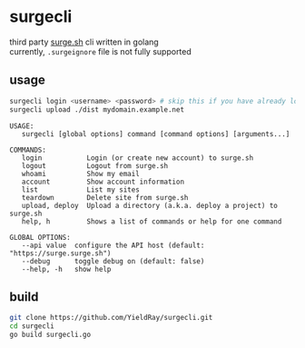 # surgecli

third party [surge.sh](https://surge.sh) cli written in golang  
currently, `.surgeignore` file is not fully supported

## usage

```sh
surgecli login <username> <password> # skip this if you have already logged in
surgecli upload ./dist mydomain.example.net
```

```
USAGE:
   surgecli [global options] command [command options] [arguments...]

COMMANDS:
   login           Login (or create new account) to surge.sh
   logout          Logout from surge.sh
   whoami          Show my email
   account         Show account information
   list            List my sites
   teardown        Delete site from surge.sh
   upload, deploy  Upload a directory (a.k.a. deploy a project) to surge.sh
   help, h         Shows a list of commands or help for one command

GLOBAL OPTIONS:
   --api value  configure the API host (default: "https://surge.surge.sh")
   --debug      toggle debug on (default: false)
   --help, -h   show help
```

## build

```sh
git clone https://github.com/YieldRay/surgecli.git
cd surgecli
go build surgecli.go
```
